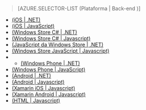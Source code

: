 > [AZURE.SELECTOR-LIST (Plataforma | Back-end )]

-   [(iOS | .NET)][(iOS | .NET)]
-   [(iOS | JavaScript)][(iOS | JavaScript)]
-   [(Windows Store C# | .NET)][(Windows Store C# | .NET)]
-   [(Windows Store C# | Javascript)][(Windows Store C# | Javascript)]
-   [(JavaScript da Windows Store | .NET)][(JavaScript da Windows Store | .NET)]
-   [(Windows Store JavaScript | Javascript)][(Windows Store JavaScript | Javascript)]
-   -   [(Windows Phone | .NET)][(Windows Phone | .NET)]
-   [(Windows Phone | JavaScript)][(Windows Phone | JavaScript)]
-   [(Android | .NET)][(Android | .NET)]
-   [(Android | Javascript)][(Android | Javascript)]
-   [(Xamarin iOS | Javascript)][(Xamarin iOS | Javascript)]
-   [(Xamarin Android | Javascript)][(Xamarin Android | Javascript)]
-   [(HTML | Javascript)][(HTML | Javascript)]

  [(iOS | .NET)]: /en-us/documentation/articles/mobile-services-dotnet-backend-ios-get-started-data/
  [(iOS | JavaScript)]: /en-us/documentation/articles/mobile-services-ios-get-started-data/
  [(Windows Store C# | .NET)]: /en-us/documentation/articles/mobile-services-dotnet-backend-windows-store-dotnet-get-started-data/
  [(Windows Store C# | Javascript)]: /en-us/documentation/articles/mobile-services-windows-store-dotnet-get-started-data/
  [(JavaScript da Windows Store | .NET)]: /en-us/documentation/articles/mobile-services-dotnet-backend-windows-store-javascript-get-started-data/
  [(Windows Store JavaScript | Javascript)]: /en-us/documentation/articles/mobile-services-windows-store-javascript-get-started-data/
  [(Windows Phone | .NET)]: /en-us/documentation/articles/mobile-services-dotnet-backend-windows-phone-get-started-data/
  [(Windows Phone | JavaScript)]: /en-us/documentation/articles/mobile-services-windows-phone-get-started-data/
  [(Android | .NET)]: /en-us/documentation/articles/mobile-services-dotnet-backend-android-get-started-data/
  [(Android | Javascript)]: /en-us/documentation/articles/mobile-services-android-get-started-data/
  [(Xamarin iOS | Javascript)]: /en-us/documentation/articles/partner-xamarin-mobile-services-ios-get-started-data/
  [(Xamarin Android | Javascript)]: /en-us/documentation/articles/partner-xamarin-mobile-services-android-get-started-data/
  [(HTML | Javascript)]: /en-us/documentation/articles/mobile-services-html-get-started-data/
